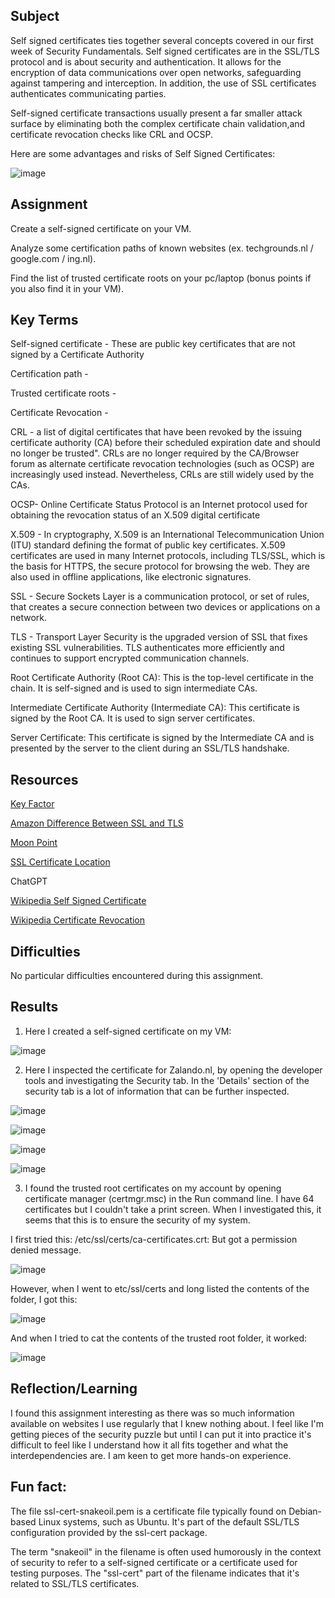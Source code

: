 ##  Subject
Self signed certificates ties together several concepts covered in our first week of Security Fundamentals.  Self signed certificates are in the SSL/TLS protocol and is about security and authentication. It allows for the encryption of data communications over open networks, safeguarding against tampering and interception.  In addition, the use of SSL certificates authenticates communicating parties.  

Self-signed certificate transactions usually present a far smaller attack surface by eliminating both the complex certificate chain validation,and certificate revocation checks like CRL and OCSP.

Here are some advantages and risks of Self Signed Certificates:

![image](https://github.com/techgrounds/cloud-assignments-E28MS/assets/151161141/ed8d280c-e1d5-4c2e-8f2b-1744b2bdd97f)


##  Assignment

Create a self-signed certificate on your VM.

Analyze some certification paths of known websites (ex. techgrounds.nl / google.com / ing.nl).

Find the list of trusted certificate roots on your pc/laptop (bonus points if you also find it in your VM).

##  Key Terms

Self-signed certificate - These are public key certificates that are not signed by a Certificate Authority

Certification path - 

Trusted certificate roots - 

Certificate Revocation - 

CRL - a list of digital certificates that have been revoked by the issuing certificate authority (CA) before their scheduled expiration date and should no longer be trusted". CRLs are no longer required by the CA/Browser forum as alternate certificate revocation technologies (such as OCSP) are increasingly used instead. Nevertheless, CRLs are still widely used by the CAs.

OCSP- Online Certificate Status Protocol is an Internet protocol used for obtaining the revocation status of an X.509 digital certificate

X.509 - In cryptography, X.509 is an International Telecommunication Union (ITU) standard defining the format of public key certificates. X.509 certificates are used in many Internet protocols, including TLS/SSL, which is the basis for HTTPS, the secure protocol for browsing the web. They are also used in offline applications, like electronic signatures.

SSL -  Secure Sockets Layer is a communication protocol, or set of rules, that creates a secure connection between two devices or applications on a network. 

TLS -  Transport Layer Security is the upgraded version of SSL that fixes existing SSL vulnerabilities. TLS authenticates more efficiently and continues to support encrypted communication channels.

Root Certificate Authority (Root CA): This is the top-level certificate in the chain. It is self-signed and is used to sign intermediate CAs.

Intermediate Certificate Authority (Intermediate CA): This certificate is signed by the Root CA. It is used to sign server certificates.

Server Certificate: This certificate is signed by the Intermediate CA and is presented by the server to the client during an SSL/TLS handshake.



##  Resources

[Key Factor](https://www.keyfactor.com/blog/self-signed-certificate-risks/)

[Amazon Difference Between SSL and TLS](https://aws.amazon.com/compare/the-difference-between-ssl-and-tls/#:~:text=SSL%20is%20technology%20your%20applications,that%20fixes%20existing%20SSL%20vulnerabilities.)

[Moon Point](https://support.moonpoint.com/os/windows/certificates/trusted_root.php)

[SSL Certificate Location](https://serverfault.com/questions/62496/ssl-certificate-location-on-unix-linux)

ChatGPT

[Wikipedia Self Signed Certificate](https://en.wikipedia.org/wiki/Self-signed_certificate)

[Wikipedia Certificate Revocation](https://en.wikipedia.org/wiki/Certificate_revocation)



##  Difficulties

No particular difficulties encountered during this assignment.

##  Results

1.  Here I created a self-signed certificate on my VM:  

![image](https://github.com/techgrounds/cloud-assignments-E28MS/assets/151161141/ed843398-2ed0-48eb-a268-3e3a2a7ad699)

2.  Here I inspected the certificate for Zalando.nl, by opening the developer tools and investigating the Security tab.  In the 'Details' section of the security tab is a lot of information that can be further inspected.

   ![image](https://github.com/techgrounds/cloud-assignments-E28MS/assets/151161141/6be55b2d-64b6-47b5-aac6-9abc7ccc458c)
   

   ![image](https://github.com/techgrounds/cloud-assignments-E28MS/assets/151161141/3b8c0ebb-c0ed-4ec1-a09a-4838f2ab0217)
   

   ![image](https://github.com/techgrounds/cloud-assignments-E28MS/assets/151161141/0b18f73e-a2c0-4ab5-b958-b3fea9910609)

   
   ![image](https://github.com/techgrounds/cloud-assignments-E28MS/assets/151161141/3b5b60f2-1938-40a9-b4fe-63f4524873b7)

3.  I found the trusted root certificates on my account by opening certificate manager (certmgr.msc) in the Run command line.  I have 64 certificates but I couldn't take a print screen. When I investigated this, it seems that this is to ensure the security of my system.

I first tried this: /etc/ssl/certs/ca-certificates.crt:   But got a permission denied message.


![image](https://github.com/techgrounds/cloud-assignments-E28MS/assets/151161141/072ac071-88f8-47d8-9b46-bc16e1009faf)



However, when I went to etc/ssl/certs and long listed the contents of the folder, I got this:

![image](https://github.com/techgrounds/cloud-assignments-E28MS/assets/151161141/c31eb91f-a088-4f8b-86a0-b40472cd3a28)

And when I tried to cat the contents of the trusted root folder, it worked:

![image](https://github.com/techgrounds/cloud-assignments-E28MS/assets/151161141/af4edcb3-e9ab-4f7d-8b0d-d536d00f40b5)


##  Reflection/Learning
I found this assignment interesting as there was so much information available on websites I use regularly that I knew nothing about.  I feel like I'm getting pieces of the security puzzle but until I can put it into practice it's difficult to feel like I understand how it all fits together and what the interdependencies are.  I am keen to get more hands-on experience.


##  Fun fact:

The file ssl-cert-snakeoil.pem is a certificate file typically found on Debian-based Linux systems, such as Ubuntu. It's part of the default SSL/TLS configuration provided by the ssl-cert package.


The term "snakeoil" in the filename is often used humorously in the context of security to refer to a self-signed certificate or a certificate used for testing purposes. The "ssl-cert" part of the filename indicates that it's related to SSL/TLS certificates.

